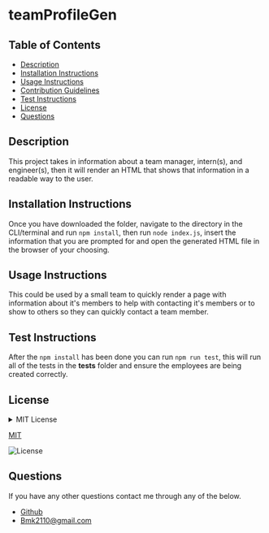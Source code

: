 # teamProfileGen

  ## Table of Contents
  - [Description](#description)
  - [Installation Instructions](#installation-instructions)
  - [Usage Instructions](#usage-instructions)
  - [Contribution Guidelines](#contribution-guidelines)
  - [Test Instructions](#test-instructions)
  - [License](#license)
  - [Questions](#questions)

  ## Description

  This project takes in information about a team manager, intern(s), and engineer(s), then it will render an HTML that shows that information in a readable way to the user.

  ## Installation Instructions

  Once you have downloaded the folder, navigate to the directory in the CLI/terminal and run ```npm install```, then run ```node index.js```, insert the information that you are prompted for and open the generated HTML file in the browser of your choosing.

  ## Usage Instructions

  This could be used by a small team to quickly render a page with information about it's members to help with contacting it's members or to show to others so they can quickly contact a team member.

  ## Test Instructions

  After the ```npm install``` has been done you can run ```npm run test```, this will run all of the tests in the __tests__ folder and ensure the employees are being created correctly.

  ## License
  
  <details>

  <summary>MIT License</summary>

  Copyright (c) 2023 Branning Knight

  Permission is hereby granted, free of charge, to any person obtaining a copy
  of this software and associated documentation files (the "Software"), to deal
  in the Software without restriction, including without limitation the rights
  to use, copy, modify, merge, publish, distribute, sublicense, and/or sell
  copies of the Software, and to permit persons to whom the Software is
  furnished to do so, subject to the following conditions:

  The above copyright notice and this permission notice shall be included in all
  copies or substantial portions of the Software.

  THE SOFTWARE IS PROVIDED "AS IS", WITHOUT WARRANTY OF ANY KIND, EXPRESS OR
  IMPLIED, INCLUDING BUT NOT LIMITED TO THE WARRANTIES OF MERCHANTABILITY,
  FITNESS FOR A PARTICULAR PURPOSE AND NONINFRINGEMENT. IN NO EVENT SHALL THE
  AUTHORS OR COPYRIGHT HOLDERS BE LIABLE FOR ANY CLAIM, DAMAGES OR OTHER
  LIABILITY, WHETHER IN AN ACTION OF CONTRACT, TORT OR OTHERWISE, ARISING FROM,
  OUT OF OR IN CONNECTION WITH THE SOFTWARE OR THE USE OR OTHER DEALINGS IN THE
  SOFTWARE.
  </details>

  [MIT](https://opensource.org/licenses/MIT)

  ![License](https://img.shields.io/badge/License-MIT-blueviolet.svg)

  

  ## Questions

  If you have any other questions contact me through any of the below.
  - [Github](https://github.com/BranningK)
  - Bmk2110@gmail.com